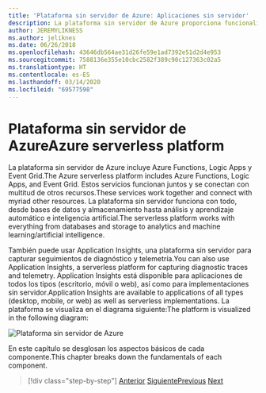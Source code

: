 ```yaml
---
title: 'Plataforma sin servidor de Azure: Aplicaciones sin servidor'
description: La plataforma sin servidor de Azure proporciona funcionalidades que incluyen código de escalado instantáneo desencadenado por eventos, publicación o suscripción basadas en la nube, orquestación de flujos de trabajo, etc.
author: JEREMYLIKNESS
ms.author: jeliknes
ms.date: 06/26/2018
ms.openlocfilehash: 43646db564ae31d26fe59e1ad7392e51d2d4e953
ms.sourcegitcommit: 7588136e355e10cbc2582f389c90c127363c02a5
ms.translationtype: HT
ms.contentlocale: es-ES
ms.lasthandoff: 03/14/2020
ms.locfileid: "69577598"
---
```

# <a name="azure-serverless-platform"></a><span data-ttu-id="624a0-103">Plataforma sin servidor de Azure</span><span class="sxs-lookup"><span data-stu-id="624a0-103">Azure serverless platform</span></span>

<span data-ttu-id="624a0-104">La plataforma sin servidor de Azure incluye Azure Functions, Logic Apps y Event Grid.</span><span class="sxs-lookup"><span data-stu-id="624a0-104">The Azure serverless platform includes Azure Functions, Logic Apps, and Event Grid.</span></span> <span data-ttu-id="624a0-105">Estos servicios funcionan juntos y se conectan con multitud de otros recursos.</span><span class="sxs-lookup"><span data-stu-id="624a0-105">These services work together and connect with myriad other resources.</span></span> <span data-ttu-id="624a0-106">La plataforma sin servidor funciona con todo, desde bases de datos y almacenamiento hasta análisis y aprendizaje automático e inteligencia artificial.</span><span class="sxs-lookup"><span data-stu-id="624a0-106">The serverless platform works with everything from databases and storage to analytics and machine learning/artificial intelligence.</span></span>

<span data-ttu-id="624a0-107">También puede usar Application Insights, una plataforma sin servidor para capturar seguimientos de diagnóstico y telemetría.</span><span class="sxs-lookup"><span data-stu-id="624a0-107">You can also use Application Insights, a serverless platform for capturing diagnostic traces and telemetry.</span></span> <span data-ttu-id="624a0-108">Application Insights está disponible para aplicaciones de todos los tipos (escritorio, móvil o web), así como para implementaciones sin servidor.</span><span class="sxs-lookup"><span data-stu-id="624a0-108">Application Insights are available to applications of all types (desktop, mobile, or web) as well as serverless implementations.</span></span> <span data-ttu-id="624a0-109">La plataforma se visualiza en el diagrama siguiente:</span><span class="sxs-lookup"><span data-stu-id="624a0-109">The platform is visualized in the following diagram:</span></span>

![Plataforma sin servidor de Azure](./media/azure-serverless-platform.png)

<span data-ttu-id="624a0-111">En este capítulo se desglosan los aspectos básicos de cada componente.</span><span class="sxs-lookup"><span data-stu-id="624a0-111">This chapter breaks down the fundamentals of each component.</span></span>

>[!div class="step-by-step"]
><span data-ttu-id="624a0-112">[Anterior](serverless-design-examples.md)
>[Siguiente](azure-functions.md)</span><span class="sxs-lookup"><span data-stu-id="624a0-112">[Previous](serverless-design-examples.md)
[Next](azure-functions.md)</span></span>
